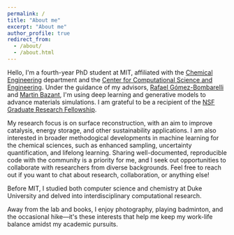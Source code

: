 ```yaml
---
permalink: /
title: "About me"
excerpt: "About me"
author_profile: true
redirect_from: 
  - /about/
  - /about.html
---
```


Hello, I'm a fourth-year PhD student at MIT, affiliated with the [Chemical Engineering](https://cheme.mit.edu) department and the [Center for Computational Science and Engineering](https://cse.mit.edu). Under the guidance of my advisors, [Rafael Gómez-Bombarelli](http://gomezbombarelli.mit.edu) and [Martin Bazant](https://bazantgroup.mit.edu), I'm using deep learning and generative models to advance materials simulations. I am grateful to be a recipient of the [NSF Graduate Research Fellowship](https://nsfgrfp.org).

My research focus is on surface reconstruction, with an aim to improve catalysis, energy storage, and other sustainability applications. I am also interested in broader methodogical developments in machine learning for the chemical sciences, such as enhanced sampling, uncertainty quantification, and lifelong learning. Sharing well-documented, reproducible code with the community is a priority for me, and I seek out opportunities to collaborate with researchers from diverse backgrounds. Feel free to reach out if you want to chat about research, collaboration, or anything else!

Before MIT, I studied both computer science and chemistry at Duke University and delved into interdisciplinary computational research.

Away from the lab and books, I enjoy photography, playing badminton, and the occasional hike—it's these interests that help me keep my work-life balance amidst my academic pursuits.
